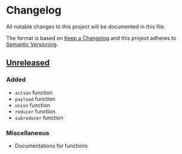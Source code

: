 # Changelog
All notable changes to this project will be documented in this file.

The format is based on [Keep a Changelog](http://keepachangelog.com/en/1.0.0/)
and this project adheres to [Semantic Versioning](http://semver.org/spec/v2.0.0.html).

## [Unreleased]

### Added
- `action` function
- `payload` function
- `union` function
- `reducer` function
- `subreducer` function

### Miscellaneous
- Documentations for functions

[Unreleased]: https://github.com/Ailrun/tsdux
